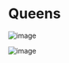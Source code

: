 # Queens
![image](https://user-images.githubusercontent.com/2858978/198164572-abbf6fcd-5235-4926-8aa8-0ee49578cad4.png)

![image](https://user-images.githubusercontent.com/2858978/201172841-f7a8855f-f87f-4cd2-a6ec-5f3ac186c07a.png)

